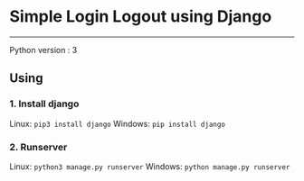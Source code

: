 # Simple Login Logout using Django
-----------------------------------
Python version : 3

## Using
### 1. Install django
Linux: `pip3 install django`
Windows: `pip install django`
### 2. Runserver
Linux: `python3 manage.py runserver`
Windows: `python manage.py runserver`